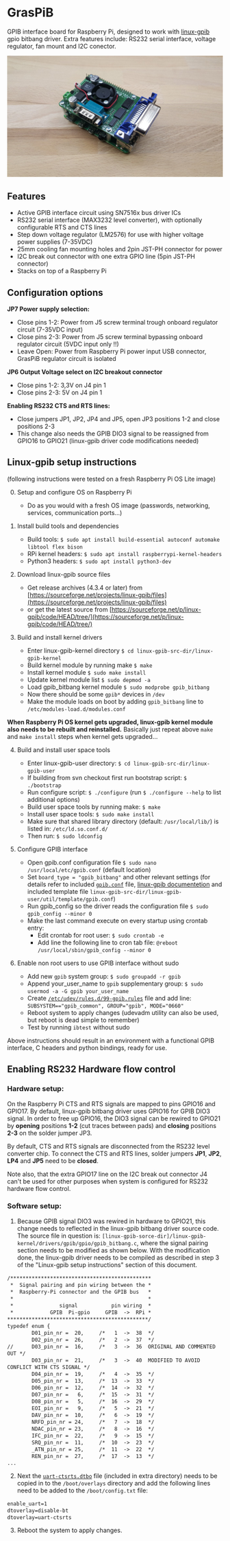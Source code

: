 # GrasPiB
GPIB interface board for Raspberry Pi, designed to work with [linux-gpib](https://linux-gpib.sourceforge.io/) gpio bitbang driver. Extra features include: RS232 serial interface, voltage regulator, fan mount and I2C conector.

![GrasPiB](Images/IMG_20211229_181813.jpg)

## Features
* Active GPIB interface circuit using SN7516x bus driver ICs
* RS232 serial interface (MAX3232 level converter), with optionally configurable RTS and CTS lines
* Step down voltage regulator (LM2576) for use with higher voltage power supplies (7-35VDC)
* 25mm cooling fan mounting holes and 2pin JST-PH connector for power
* I2C break out connector with one extra GPIO line (5pin JST-PH connector)
* Stacks on top of a Raspberry Pi

## Configuration options

**JP7 Power supply selection:**

* Close pins 1-2: Power from J5 screw terminal trough onboard regulator circuit (7-35VDC input)
* Close pins 2-3: Power from J5 screw terminal bypassing onboard regulator circuit (5VDC input only !!)
* Leave Open: Power from Raspberry Pi power input USB connector, GrasPiB regulator circuit is isolated

**JP6 Output Voltage select on I2C breakout connector**

* Close pins 1-2: 3,3V on J4 pin 1
* Close pins 2-3: 5V on J4 pin 1

**Enabling RS232 CTS and RTS lines:**

* Close jumpers JP1, JP2, JP4 and JP5, open JP3 positions 1-2 and close positions 2-3
* This change also needs the GPIB DIO3 signal to be reassigned from GPIO16 to GPIO21 (linux-gpib driver code modifications needed)

## Linux-gpib setup instructions

(following instructions were tested on a fresh Raspberry Pi OS Lite image)

0. Setup and configure OS on Raspberry Pi
    * Do as you would with a fresh OS image (passwords, networking, services, communication ports...)

1. Install build tools and dependencies
    * Build tools: `$ sudo apt install build-essential autoconf automake libtool flex bison`
    * RPi kernel headers: `$ sudo apt install raspberrypi-kernel-headers`
    * Python3 headers: `$ sudo apt install python3-dev`

2. Download linux-gpib source files
    * Get release archives (4.3.4 or later) from [https://sourceforge.net/projects/linux-gpib/files](https://sourceforge.net/projects/linux-gpib/files)
    * or get the latest source from [https://sourceforge.net/p/linux-gpib/code/HEAD/tree/](https://sourceforge.net/p/linux-gpib/code/HEAD/tree/)

3. Build and install kernel drivers
    * Enter linux-gpib-kernel directory `$ cd linux-gpib-src-dir/linux-gpib-kernel`
    * Build kernel module by running make `$ make`
    * Install kernel module `$ sudo make install`
    * Update kernel module list `$ sudo depmod -a`
    * Load gpib_bitbang kernel module `$ sudo modprobe gpib_bitbang`
    * Now there should be some `gpib*` devices in `/dev`
    * Make the module loads on boot by adding `gpib_bitbang` line to `/etc/modules-load.d/modules.conf`

**When Raspberry Pi OS kernel gets upgraded, linux-gpib kernel module also needs to be rebuilt and reinstalled.**
Basically just repeat above `make` and `make install` steps when kernel gets upgraded...

4. Build and install user space tools
    * Enter linux-gpib-user directory: `$ cd linux-gpib-src-dir/linux-gpib-user`
    * If building from svn checkout first run bootstrap script: `$ ./bootstrap`
    * Run configure script: `$ ./configure` (run `$ ./configure --help` to list additional options)
    * Build user space tools by running make: `$ make`
    * Install user space tools: `$ sudo make install`
    * Make sure that shared library directory (default: `/usr/local/lib/`) is listed in: `/etc/ld.so.conf.d/`
    * Then run: `$ sudo ldconfig`

5. Configure GPIB interface
    * Open gpib.conf configuration file `$ sudo nano /usr/local/etc/gpib.conf` (default location)
    * Set `board_type = "gpib_bitbang"` and other relevant settings (for details refer to included [`gpib.conf`](extra/gpib.conf) file, [linux-gpib documentetion](https://linux-gpib.sourceforge.io/doc_html/configuration-gpib-conf.html) and included template file `linux-gpib-src-dir/linux-gpib-user/util/template/gpib.conf`)
    * Run gpib_config so the driver reads the configuration file `$ sudo gpib_config --minor 0`
    * Make the last command execute on every startup using crontab entry:
        - Edit crontab for root user: `$ sudo crontab -e`
        - Add line the following line to cron tab file: `@reboot /usr/local/sbin/gpib_config --minor 0`

6. Enable non root users to use GPIB interface without sudo
    - Add new `gpib` system group: `$ sudo groupadd -r gpib`
    - Append your_user_name to `gpib` supplementary group: `$ sudo usermod -a -G gpib your_user_name`
    - Create [`/etc/udev/rules.d/99-gpib.rules`](extra/99-gpib.rules) file and add line: `SUBSYSTEM=="gpib_common", GROUP="gpib", MODE="0660"`
    - Reboot system to apply changes (udevadm utility can also be used, but reboot is dead simple to remember)
    - Test by running `ibtest` without sudo

Above instructions should result in an environment with a functional GPIB interface, C headers and python bindings, ready for use.

## Enabling RS232 Hardware flow control

### Hardware setup:

On the Raspberry Pi CTS and RTS signals are mapped to pins GPIO16 and GPIO17. By default, linux-gpib bitbang driver uses GPIO16 for GPIB DIO3 signal. In order to free up GPIO16, the DIO3 signal can be rewired to GPIO21 by **opening** positions **1-2** (cut traces between pads) and **closing** positions **2-3** on the solder jumper JP3.

By default, CTS and RTS signals are disconnected from the RS232 level converter chip. To connect the CTS and RTS lines, solder jumpers **JP1**, **JP2**, **LP4** and **JP5** need to be **closed**.

Note also, that the extra GPIO17 line on the I2C break out connector J4 can't be used for other purposes when system is configured for RS232 hardware flow control.

### Software setup:

1. Because GPIB signal DIO3 was rewired in hardware to GPIO21, this change needs to reflected in the linux-gpib bitbang driver source code. The source file in question is: `[linux-gpib-sorce-dir]/linux-gpib-kernel/drivers/gpib/gpio/gpib_bitbang.c`, where the signal pairing section needs to be modified as shown below. With the modification done, the linux-gpib driver needs to be compiled as described in step 3 of the "Linux-gpib setup instructions" section of this document.

```
/**********************************************
 *  Signal pairing and pin wiring between the *
 *  Raspberry-Pi connector and the GPIB bus   *
 *                                            *
 *               signal           pin wiring  *
 *            GPIB  Pi-gpio     GPIB  ->  RPi *
**********************************************/
typedef enum {
        D01_pin_nr =  20,     /*   1  ->  38  */
        D02_pin_nr =  26,     /*   2  ->  37  */
//      D03_pin_nr =  16,     /*   3  ->  36  ORIGINAL AND COMMENTED OUT */
        D03_pin_nr =  21,     /*   3  ->  40  MODIFIED TO AVOID CONFLICT WITH CTS SIGNAL */
        D04_pin_nr =  19,     /*   4  ->  35  */
        D05_pin_nr =  13,     /*  13  ->  33  */
        D06_pin_nr =  12,     /*  14  ->  32  */
        D07_pin_nr =   6,     /*  15  ->  31  */
        D08_pin_nr =   5,     /*  16  ->  29  */
        EOI_pin_nr =   9,     /*   5  ->  21  */
        DAV_pin_nr =  10,     /*   6  ->  19  */
        NRFD_pin_nr = 24,     /*   7  ->  18  */
        NDAC_pin_nr = 23,     /*   8  ->  16  */
        IFC_pin_nr =  22,     /*   9  ->  15  */
        SRQ_pin_nr =  11,     /*  10  ->  23  */
        _ATN_pin_nr = 25,     /*  11  ->  22  */
        REN_pin_nr =  27,     /*  17  ->  13  */
...

```

2. Next the [`uart-ctsrts.dtbo`](extra/uart-ctsrts.dtbo) file (included in extra directory) needs to be copied in to the `/boot/overlays` directory and add the following lines need to be added to the `/boot/config.txt` file:

```
enable_uart=1
dtoverlay=disable-bt
dtoverlay=uart-ctsrts
```

3. Reboot the system to apply changes.
